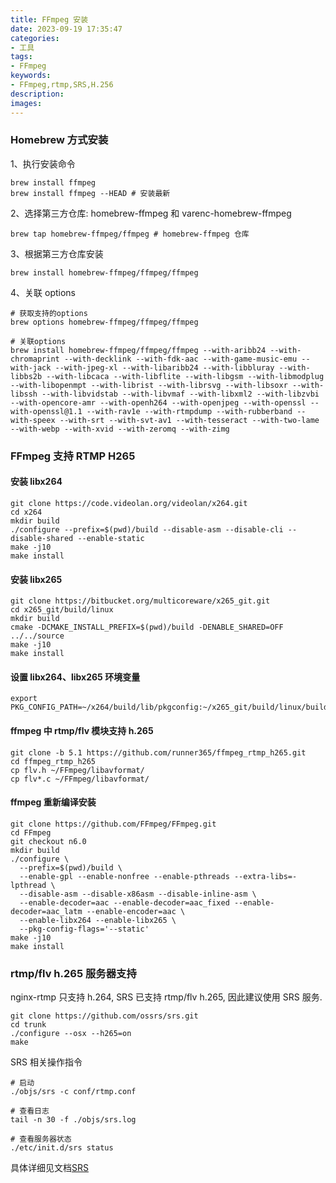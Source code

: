 ```yaml
---
title: FFmpeg 安装
date: 2023-09-19 17:35:47
categories:
- 工具
tags:
- FFmpeg
keywords:
- FFmpeg,rtmp,SRS,H.256
description:
images:
---
```

### Homebrew 方式安装
1、执行安装命令
```
brew install ffmpeg
brew install ffmpeg --HEAD # 安装最新
```

2、选择第三方仓库: homebrew-ffmpeg 和 varenc-homebrew-ffmpeg 
```
brew tap homebrew-ffmpeg/ffmpeg # homebrew-ffmpeg 仓库
```
<!-- more -->
3、根据第三方仓库安装
```
brew install homebrew-ffmpeg/ffmpeg/ffmpeg
```

4、关联 options
```
# 获取支持的options
brew options homebrew-ffmpeg/ffmpeg/ffmpeg

# 关联options
brew install homebrew-ffmpeg/ffmpeg/ffmpeg --with-aribb24 --with-chromaprint --with-decklink --with-fdk-aac --with-game-music-emu --with-jack --with-jpeg-xl --with-libaribb24 --with-libbluray --with-libbs2b --with-libcaca --with-libflite --with-libgsm --with-libmodplug --with-libopenmpt --with-librist --with-librsvg --with-libsoxr --with-libssh --with-libvidstab --with-libvmaf --with-libxml2 --with-libzvbi --with-opencore-amr --with-openh264 --with-openjpeg --with-openssl --with-openssl@1.1 --with-rav1e --with-rtmpdump --with-rubberband --with-speex --with-srt --with-svt-av1 --with-tesseract --with-two-lame --with-webp --with-xvid --with-zeromq --with-zimg
```

### FFmpeg 支持 RTMP H265
#### 安装 libx264
```
git clone https://code.videolan.org/videolan/x264.git
cd x264
mkdir build
./configure --prefix=$(pwd)/build --disable-asm --disable-cli --disable-shared --enable-static
make -j10
make install
```
#### 安装 libx265
```
git clone https://bitbucket.org/multicoreware/x265_git.git
cd x265_git/build/linux
mkdir build
cmake -DCMAKE_INSTALL_PREFIX=$(pwd)/build -DENABLE_SHARED=OFF ../../source
make -j10
make install
```
#### 设置 libx264、libx265 环境变量
```
export PKG_CONFIG_PATH=~/x264/build/lib/pkgconfig:~/x265_git/build/linux/build/lib/pkgconfig
```
#### ffmpeg 中 rtmp/flv 模块支持 h.265
```
git clone -b 5.1 https://github.com/runner365/ffmpeg_rtmp_h265.git
cd ffmpeg_rtmp_h265
cp flv.h ~/FFmpeg/libavformat/
cp flv*.c ~/FFmpeg/libavformat/
```
#### ffmpeg 重新编译安装
```
git clone https://github.com/FFmpeg/FFmpeg.git
cd FFmpeg
git checkout n6.0
mkdir build
./configure \
  --prefix=$(pwd)/build \
  --enable-gpl --enable-nonfree --enable-pthreads --extra-libs=-lpthread \
  --disable-asm --disable-x86asm --disable-inline-asm \
  --enable-decoder=aac --enable-decoder=aac_fixed --enable-decoder=aac_latm --enable-encoder=aac \
  --enable-libx264 --enable-libx265 \
  --pkg-config-flags='--static'
make -j10
make install
```

### rtmp/flv h.265 服务器支持
nginx-rtmp 只支持 h.264, SRS 已支持 rtmp/flv h.265, 因此建议使用 SRS 服务.
```
git clone https://github.com/ossrs/srs.git
cd trunk
./configure --osx --h265=on
make
```
SRS 相关操作指令
```
# 启动
./objs/srs -c conf/rtmp.conf

# 查看日志
tail -n 30 -f ./objs/srs.log

# 查看服务器状态
./etc/init.d/srs status
```
具体详细见文档[SRS](https://ossrs.net/lts/zh-cn/docs/v5/doc/getting-started-build)
